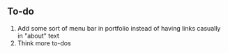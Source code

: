 ## To-do

1. Add some sort of menu bar in portfolio instead of having links casually in "about" text
2. Think more to-dos
